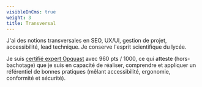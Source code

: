 ```yaml
---
visibleInCms: true
weight: 3
title: Transversal
---
```

J'ai des notions transversales en SEO, UX/UI, gestion de projet, accessibilité, lead technique. Je conserve l'esprit scientifique du lycée.

Je suis [certifié expert Opquast](https://directory.opquast.com/fr/certificat/54VBPG/) avec 960 pts / 1000, ce qui atteste (hors-bachotage) que je
suis en capacité de réaliser, comprendre et appliquer un référentiel de bonnes pratiques (mêlant accessibilité, ergonomie, conformité et sécurité). 